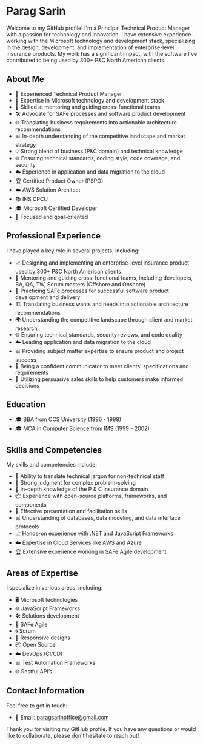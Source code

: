 # Parag Sarin

Welcome to my GitHub profile! I'm a Principal Technical Product Manager with a passion for technology and innovation. I have extensive experience working with the Microsoft technology and development stack, specializing in the design, development, and implementation of enterprise-level insurance products. My work has a significant impact, with the software I've contributed to being used by 300+ P&C North American clients.

## About Me

- 🚀 Experienced Technical Product Manager
- 💼 Expertise in Microsoft technology and development stack
- 🤝 Skilled at mentoring and guiding cross-functional teams
- 🛠️ Advocate for SAFe processes and software product development
- 🌐 Translating business requirements into actionable architecture recommendations
- 📊 In-depth understanding of the competitive landscape and market strategy
- 💡 Strong blend of business (P&C domain) and technical knowledge
- 🌐 Ensuring technical standards, coding style, code coverage, and security
- ☁️ Experience in application and data migration to the cloud
- 🏆 Certified Product Owner (PSPO)
- ☁️ AWS Solution Architect
- 📚 INS CPCU
- 🎓 Microsoft Certified Developer
- 🎯 Focused and goal-oriented

## Professional Experience

I have played a key role in several projects, including:

- 📈 Designing and implementing an enterprise-level insurance product used by 300+ P&C North American clients
- 🤝 Mentoring and guiding cross-functional teams, including developers, BA, QA, TW, Scrum masters (Offshore and Onshore)
- 🚀 Practicing SAFe processes for successful software product development and delivery
- 🏗️ Translating business wants and needs into actionable architecture recommendations
- 🌍 Understanding the competitive landscape through client and market research
- 🌐 Ensuring technical standards, security reviews, and code quality
- ☁️ Leading application and data migration to the cloud
- 📊 Providing subject matter expertise to ensure product and project success
- 📢 Being a confident communicator to meet clients' specifications and requirements
- 💼 Utilizing persuasive sales skills to help customers make informed decisions

## Education

- 🎓 BBA from CCS University (1996 - 1999)
- 🎓 MCA in Computer Science from IMS (1999 - 2002)

## Skills and Competencies

My skills and competencies include:

- 📖 Ability to translate technical jargon for non-technical staff
- 🧠 Strong judgment for complex problem-solving
- 🏢 In-depth knowledge of the P & C insurance domain
- 📦 Experience with open-source platforms, frameworks, and components
- 📣 Effective presentation and facilitation skills
- 📊 Understanding of databases, data modeling, and data interface protocols
- 📈 Hands-on experience with .NET and JavaScript Frameworks
- ☁️ Expertise in Cloud Services like AWS and Azure
- 🏆 Extensive experience working in SAFe Agile development

## Areas of Expertise

I specialize in various areas, including:

- 🖥️ Microsoft technologies
- 🌐 JavaScript Frameworks
- 🛠️ Solutions development
- 🚀 SAFe Agile
- 🌀 Scrum
- 📱 Responsive designs
- 📦 Open Source
- ☁️ DevOps (CI/CD)
- 📊 Test Automation Frameworks
- 🌐 Restful API’s

## Contact Information

Feel free to get in touch:

- 📧 Email: paragsarinoffice@gmail.com

Thank you for visiting my GitHub profile. If you have any questions or would like to collaborate, please don't hesitate to reach out!
